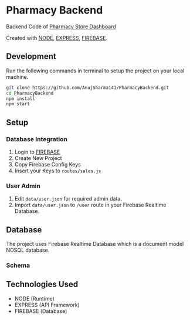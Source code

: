 # Pharmacy Backend

Backend Code of [Pharmacy Store Dashboard](https://github.com/AnujSharma141/PharmacyDashboard)

 Created with [NODE](https://nodejs.org/), [EXPRESS](https://expressjs.com/), [FIREBASE](https://firebase.google.com/).


## Development
Run the following commands in terminal to setup the project on your local machine.

```bash 
git clone https://github.com/AnujSharma141/PharmacyBackend.git
cd PharmacyBackend
npm install
npm start
```

## Setup

### Database Integration

1. Login to [FIREBASE](https://firebase.google.com/)
2. Create New Project
3. Copy Firebase Config Keys
4. Insert your Keys to `routes/sales.js`

### User Admin
1. Edit `data/user.json` for required admin data.
2. Import `data/user.json` to `/user` route in your Firebase Realtime Database.

## Database

The project uses Firebase Realtime Database which is a document model NOSQL database.
 
### Schema 


## Technologies Used

* NODE (Runtime)
* EXPRESS (API Framework)
* FIREBASE (Database)
